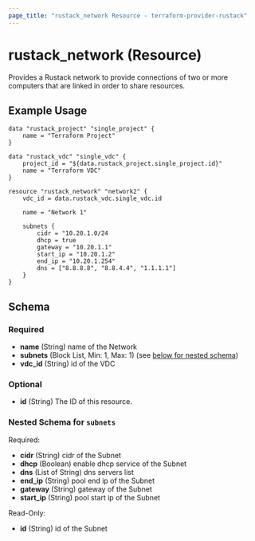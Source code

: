 ```yaml
---
page_title: "rustack_network Resource - terraform-provider-rustack"
---
```

# rustack_network (Resource)

Provides a Rustack network to provide connections of two or more computers that are linked in order to share resources.

## Example Usage

```hcl
data "rustack_project" "single_project" {
    name = "Terraform Project"
}

data "rustack_vdc" "single_vdc" {
    project_id = "${data.rustack_project.single_project.id}"
    name = "Terraform VDC"
}

resource "rustack_network" "network2" {
    vdc_id = data.rustack_vdc.single_vdc.id

    name = "Network 1"

    subnets {
        cidr = "10.20.1.0/24
        dhcp = true
        gateway = "10.20.1.1"
        start_ip = "10.20.1.2"
        end_ip = "10.20.1.254"
        dns = ["8.8.8.8", "8.8.4.4", "1.1.1.1"]
    }
}
```

## Schema

### Required

- **name** (String) name of the Network
- **subnets** (Block List, Min: 1, Max: 1) (see [below for nested schema](#nestedblock--subnets))
- **vdc_id** (String) id of the VDC

### Optional

- **id** (String) The ID of this resource.

<a id="nestedblock--subnets"></a>
### Nested Schema for `subnets`

Required:

- **cidr** (String) cidr of the Subnet
- **dhcp** (Boolean) enable dhcp service of the Subnet
- **dns** (List of String) dns servers list
- **end_ip** (String) pool end ip of the Subnet
- **gateway** (String) gateway of the Subnet
- **start_ip** (String) pool start ip of the Subnet

Read-Only:

- **id** (String) id of the Subnet
